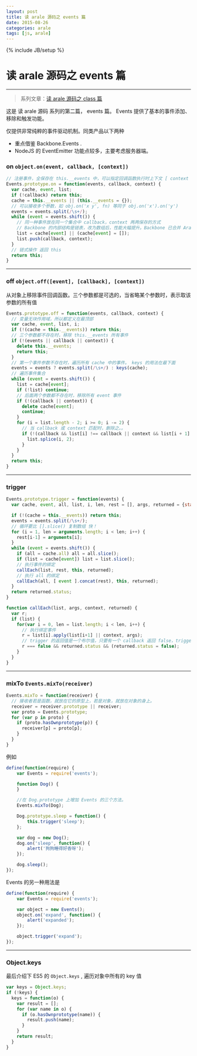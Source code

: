 ```yaml
---
layout: post
title: 读 arale 源码之 events 篇
date: 2015-08-26
categories: arale
tags: [js, arale]
---
```

{% include JB/setup %}

# 读 arale 源码之 events 篇
---

> 系列文章：[读 arale 源码之 class 篇](http://www.honger05.com/arale/2015-08-31-arale-class/)

这是 读 arale 源码 系列的第二篇， events 篇。 Events 提供了基本的事件添加、移除和触发功能。

仅提供非常纯粹的事件驱动机制。同类产品以下两种

- 重点借鉴 Backbone.Events .
- NodeJS 的 EventEmitter 功能点较多，主要考虑服务器端。

### on  `object.on(event, callback, [context])`

````js
// 注册事件，全保存在 this.__events 中，可以指定回调函数执行时上下文 [ context ]
Events.prototype.on = function(events, callback, context) {
  var cache, event, list;
  if (!callback) return this;
  cache = this.__events || (this.__events = {});
  // 可以接收多个参数，如 obj.on('x y', fn) 等同于 obj.on('x').on('y')
  events = events.split(/\s+/);
  while (event = events.shift()) {
    // 同一种事件放在同一个集合中 callback，context 两两保存的方式
    // Backbone 的内部结构是链表，改为数组后，性能大幅提升。Backbone 已合并 Arale 代码。
    list = cache[event] || (cache[event] = []);
    list.push(callback, context);
  }
  // 链式操作 返回 this
  return this;
}
````

<!--break-->

----
### off `object.off([event], [callback], [context])`

从对象上移除事件回调函数。三个参数都是可选的，当省略某个参数时，表示取该参数的所有值

````js
Events.prototype.off = function(events, callback, context) {
  // 变量无块作用域，所以都定义在最顶部
  var cache, event, list, i;
  if (!(cache = this.__events)) return this;
  // 三个参数都不存在时，移除 this.__events 所有事件
  if (!(events || callback || context)) {
    delete this.__events;
    return this;
  }
  // 第一个事件参数不存在时，遍历所有 cache 中的事件。 keys 的用法在最下面
  events = events ? events.split(/\s+/) : keys(cache);
  // 遍历事件集合
  while (event = events.shift()) {
    list = cache[event];
    if (!list) continue;
    // 后面两个参数都不存在时，移除所有 event 事件
    if (!(callback || context)) {
      delete cache[event];
      continue;
    }
    for (i = list.length - 2; i >= 0; i -= 2) {
      // 当 callback 或 context 匹配时，删除之。。
      if (!(callback && list[i] !== callback || context && list[i + 1] !== context)) {
        list.splice(i, 2);
      }
    }
  }
  return this;
}
````

----
### trigger

````js
Events.prototype.trigger = function(events) {
  var cache, event, all, list, i, len, rest = [], args, returned = {status: true};

  if (!(cache = this.__events)) return this;
  events = events.split(/\s+/);
  // 循环要比 [].slice() 复制数组 快！
  for (i = 1, len = arguments.length; i < len; i++) {
    rest[i-1] = arguments[i];
  }
  while (event = events.shift()) {
    if (all = cache.all) all = all.slice();
    if (list = cache[event]) list = list.slice();
    // 执行事件的绑定
    callEach(list, rest, this, returned);
    // 执行 all 的绑定
    callEach(all, [ event ].concat(rest), this, returned);
  }
  return returned.status;
}

function callEach(list, args, context, returned) {
  var r;
  if (list) {
    for(var i = 0, len = list.length; i < len, i++) {
      // 执行绑定事件
      r = list[i].apply(list[i+1] || context, args);
      // trigger 的返回值是一个布尔值，只要有一个 callback 返回 false，trigger 就会返回 false。
      r === false && returned.status && (returned.status = false);
    }
  }
}
````

---
### mixTo `Events.mixTo(receiver)`

````js
Events.mixTo = function(receiver) {
  // 接收者若是函数，就放在它的原型上，若是对象，就放在对象的身上。
  receiver = receiver.prototype || receiver;
  var proto = Events.prototype;
  for (var p in proto) {
    if (proto.hasOwnprototype(p)) {
      receiver[p] = proto[p];
    }
  }
}
````

例如

````js
define(function(require) {
    var Events = require('events');

    function Dog() {
    }

    //在 Dog.prototype 上增加 Events 的三个方法。
    Events.mixTo(Dog);

    Dog.prototype.sleep = function() {
        this.trigger('sleep');
    };

    var dog = new Dog();
    dog.on('sleep', function() {
        alert('狗狗睡得好香呀');
    });

    dog.sleep();
});
````

Events 的另一种用法是

````js
define(function(require) {
    var Events = require('events');

    var object = new Events();
    object.on('expand', function() {
        alert('expanded');
    });

    object.trigger('expand');
});
````


---
### Object.keys

最后介绍下 ES5 的 `Object.keys` , 遍历对象中所有的 key 值

````js
var keys = Object.keys;
if (!keys) {
  keys = function(o) {
    var result = [];
    for (var name in o) {
      if (o.hasOwnprototype(name)) {
        result.push(name);
      }
    }
    return result;
  }
}
````








